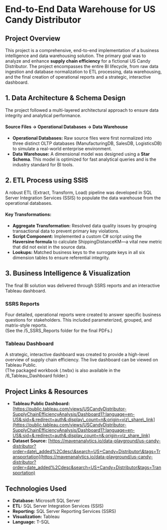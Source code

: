 # **End-to-End Data Warehouse for US Candy Distributor**

## **Project Overview**

This project is a comprehensive, end-to-end implementation of a business intelligence and data warehousing solution. The primary goal was to analyze and enhance **supply chain efficiency** for a fictional US Candy Distributor. The project encompasses the entire BI lifecycle, from raw data ingestion and database normalization to ETL processing, data warehousing, and the final creation of operational reports and a strategic, interactive dashboard.

## **1\. Data Architecture & Schema Design**

The project followed a multi-layered architectural approach to ensure data integrity and analytical performance.

#### **Source Files \-\> Operational Databases \-\> Data Warehouse**

* **Operational Databases:** Raw source files were first normalized into three distinct OLTP databases (ManufacturingDB, SalesDB, LogisticsDB) to simulate a real-world enterprise environment.  
* **Data Warehouse:** A dimensional model was designed using a **Star Schema**. This model is optimized for fast analytical queries and is the industry standard for BI tools.

## **2\. ETL Process using SSIS**

A robust ETL (Extract, Transform, Load) pipeline was developed in SQL Server Integration Services (SSIS) to populate the data warehouse from the operational databases.

#### **Key Transformations:**

* **Aggregate Transformation:** Resolved data quality issues by grouping transactional data to prevent primary key violations.  
* **Script Component:** Implemented a custom C\# script using the **Haversine formula** to calculate ShippingDistanceKM—a vital new metric that did not exist in the source data.  
* **Lookups:** Matched business keys to the surrogate keys in all six dimension tables to ensure referential integrity.

## **3\. Business Intelligence & Visualization**

The final BI solution was delivered through SSRS reports and an interactive Tableau dashboard.

### **SSRS Reports**

Four detailed, operational reports were created to answer specific business questions for stakeholders. This included parameterized, grouped, and matrix-style reports.  
(See the /5\_SSRS\_Reports folder for the final PDFs.)

### **Tableau Dashboard**

A strategic, interactive dashboard was created to provide a high-level overview of supply chain efficiency. The live dashboard can be viewed on Tableau Public.  
(The packaged workbook (.twbx) is also available in the /6\_Tableau\_Dashboard folder.)

## **Project Links & Resources**

* **Tableau Public Dashboard:** [https://public.tableau.com/views/USCandyDistributor-SupplyChainEfficiencyAnalysis/Dashboard1?:language=en-US&:sid=&:redirect=auth&:display\_count=n&:origin=viz\_share\_link](https://public.tableau.com/views/USCandyDistributor-SupplyChainEfficiencyAnalysis/Dashboard1?:language=en-US&:sid=&:redirect=auth&:display_count=n&:origin=viz_share_link)  
* **Dataset Source:** [https://mavenanalytics.io/data-playground/us-candy-distributor?order=date\_added%2Cdesc\&search=US+Candy+Distributor\&tags=Transportation](https://mavenanalytics.io/data-playground/us-candy-distributor?order=date_added%2Cdesc&search=US+Candy+Distributor&tags=Transportation)

## **Technologies Used**

* **Database:** Microsoft SQL Server  
* **ETL:** SQL Server Integration Services (SSIS)  
* **Reporting:** SQL Server Reporting Services (SSRS)  
* **Visualization:** Tableau  
* **Language:** T-SQL